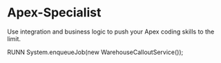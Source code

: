 # Apex-Specialist
Use integration and business logic to push your Apex coding skills to the limit.


RUNN
System.enqueueJob(new WarehouseCalloutService());
